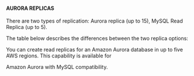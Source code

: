 #### AURORA REPLICAS


There are two types of replication: Aurora replica (up to 15), MySQL Read Replica (up to 5).


The table below describes the differences between the two replica options:


You can create read replicas for an Amazon Aurora database in up to five AWS regions. This capability is available for

Amazon Aurora with MySQL compatibility.

